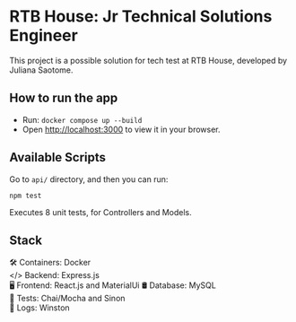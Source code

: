 # RTB House: Jr Technical Solutions Engineer

This project is a possible solution for tech test at RTB House, developed by Juliana Saotome.

## How to run the app
- Run: `docker compose up --build`
- Open [http://localhost:3000](http://localhost:3000) to view it in your browser.

## Available Scripts

Go to `api/` directory, and then you can run:

`npm test`

Executes 8 unit tests, for Controllers and Models.

## Stack

🛠️ Containers: Docker  
</> Backend: Express.js  
🖥️ Frontend: React.js and MaterialUi
🛢️ Database: MySQL  
📝 Tests: Chai/Mocha and Sinon  
📜 Logs: Winston  
